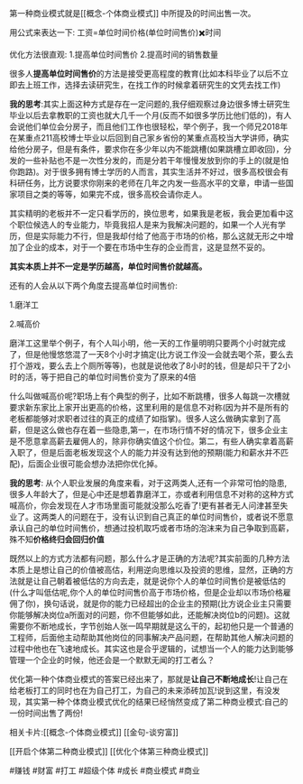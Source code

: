第一种商业模式就是[[概念-个体商业模式]] 中所提及的时间出售一次。

用公式来表达一下: 工资=单位时间价格(单位时间售价)✖️时间

优化方法很直观:
1.提高单位时间售价
2.提高时间的销售数量

很多人**提高单位时间售价**的方法是接受更高程度的教育(比如本科毕业了以后不立即去上班工作，选择去读研究生，在找工作的时候拿着研究生的文凭去找工作) 

**我的思考**:其实上面这种方式是存在一定问题的,我仔细观察过身边很多博士研究生毕业以后去拿教职的工资也就大几千一个月(反而不如很多学历比他们低的)，有人会说他们单位会分房子，而且他们工作也很轻松，举个例子，我一个师兄2018年在某重点211高校博士毕业以后回到自己家乡省份的某重点高校当大学讲师，确实给他分房子，但是有条件，要求你在多少年以内不能跳槽(如果跳槽立即收回)，分发的一些补贴也不是一次性分发的，而是分若干年慢慢发放到你的手上的(就是怕你跑路)。对于很多拥有博士学历的人而言，其实生活并不好过，很多高校很会有科研任务，比方说要求你刚来的老师在几年之内发一些高水平的文章，申请一些国家项目之类的等等，如果完不成，很多高校会请你走人。

其实精明的老板并不一定只看学历的，换位思考，如果我是老板，我会更加看中这个职位候选人的专业能力，毕竟我招人是来为我解决问题的，如果一个人光有学历，但是实际能力不行，但是我却付给了他高于市场的价格，那么这就无形之中增加了企业的成本，对于一个要在市场中生存的企业而言，这是显然不妥的。

**其实本质上并不一定是学历越高，单位时间售价就越高。**

还有的人会从以下两个角度去提高单位时间售价:

1.磨洋工

2.喊高价

磨洋工这里举个例子，有个人叫小明，他一天的工作量明明只要两个小时就完成了，但是他慢悠悠混了一天8个小时才搞定(比方说工作没一会就去喝个茶，要么去打个游戏，要么去上个厕所等等)，也就是说他收了8小时的钱，但是却只干了2小时的活，等于把自己的单位时间售价变为了原来的4倍

什么叫做喊高价呢?职场上有个典型的例子，比如不断跳槽，很多人每跳一次槽就要求新东家比上家开出更高的价格，这里利用的是信息不对称(因为并不是所有的老板都能够对求职者过往的真正的成绩了如指掌)。很多人这么做确实拿到了高薪，但是这么做也存在着一些隐患,第一，在市场行情不好的情况下，很多企业主是不愿意拿高薪去雇佣人的，除非你确实值这个价位。第二，有些人确实拿着高薪入职了，但是后面老板发现这个人的能力并没有达到他的预期(能力和薪水并不匹配)，后面企业很可能会想办法把你优化掉。

**我的思考**: 从个人职业发展的角度来看，对于这两类人,还有一个非常可怕的隐患,很多人年龄大了，但是心中还是想着靠磨洋工，亦或者利用信息不对称的这种方式喊高价，你会发现在人才市场里面可能就没那么吃香了!更有甚者无人问津甚至失业了。这两类人的问题在于，没有认识到自己真正的单位时间售价，或者说不愿意承认自己的单位时间售价，想通过投机取巧或者市场的泡沫来为自己争取到高薪，殊不知**价格终归会回归价值**

既然以上的方式方法都有问题，那么什么才是正确的方法呢?其实前面的几种方法本质上是想让自己的价值被高估，利用逆向思维以及投资的思维，显然，正确的方法就是让自己朝着被低估的方向去走，就是说你个人的单位时间售价是被低估的(什么才叫低估呢,你个人的单位时间售价高于市场价格，但是企业却以市场价格雇佣了你)，换句话说，就是你的能力已经超出的企业主的预期(比方说企业主只需要你能够解决岗位a所面对的问题，你不但能够如此，还能解决岗位b的问题)。这就需要你不断地成长，字节创始人张一鸣早期就是这么干的，起初他只是一个普通的工程师，后面他主动帮助其他岗位的同事解决产品问题，在帮助其他人解决问题的过程中他也在飞速地成长。其实这也是合乎逻辑的，试想当一个人的能力达到能够管理一个企业的时候，他还会是一个默默无闻的打工者么？

优化第一种个体商业模式的答案已经出来了，那就是**让自己不断地成长**!让自己在给老板打工的同时也在为自己打工，为自己的未来添砖加瓦!说到这里，有没发现，其实第一种个体商业模式优化的结果已经悄然变成了第二种商业模式:自己的一份时间出售了两份!

相关卡片:[[概念-个体商业模式]]
[[金句-谈穷富]]

[[开启个体第二种商业模式]]
[[优化个体第三种商业模式]]



#赚钱 #财富 #打工
#超级个体 #成长 #商业模式 #商业 
